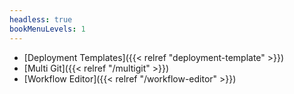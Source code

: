 ```yaml
---
headless: true
bookMenuLevels: 1
---
```


 - [Deployment Templates]({{< relref "deployment-template" >}})
 - [Multi Git]({{< relref "/multigit" >}})
 - [Workflow Editor]({{< relref "/workflow-editor" >}})

